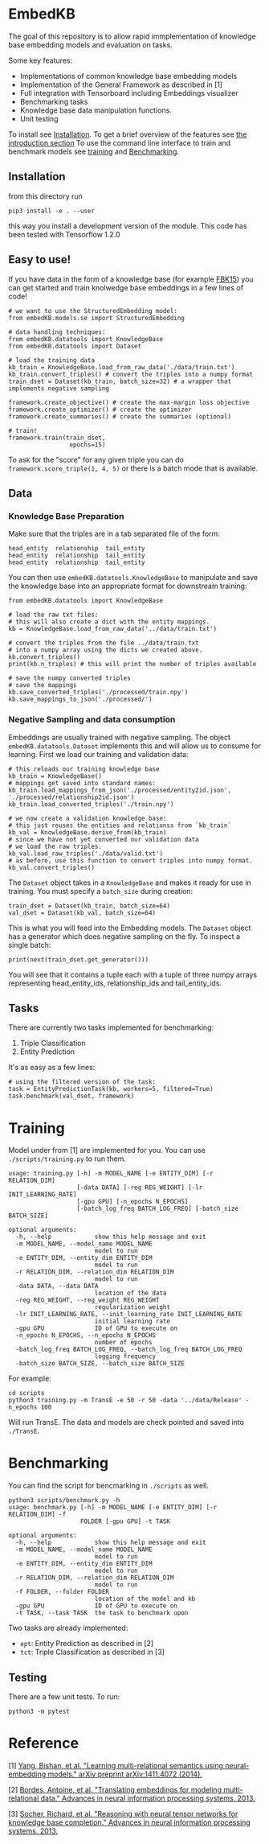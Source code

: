 # EmbedKB

The goal of this repository is to allow rapid immplementation of knowledge base embedding models and evaluation on tasks. 

Some key features:

- Implementations of common knowledge base embedding models
- Implementation of the General Framework as described in [1]
- Full integration with Tensorboard including Embeddings visualizer
- Benchmarking tasks
- Knowledge base data manipulation functions.
- Unit testing

To install see [Installation](#installation). To get a brief overview of the features see [the introduction section](#easy-to-use) To use the command line interface to train and benchmark models see [training](#Training) and [Benchmarking](#benchmarking).

## Installation

from this directory run

```
pip3 install -e . --user
```

this way you install a development version of the module.
This code has been tested with Tensorflow 1.2.0


## Easy to use!

If you have data in the form of a knowledge base (for example [FBK15](https://www.microsoft.com/en-us/download/details.aspx?id=52312)) you can get started and train knolwedge base embeddings in a few lines of code!

```
# we want to use the StructuredEmbedding model:
from embedKB.models.se import StructuredEmbedding

# data handling techniques:
from embedKB.datatools import KnowledgeBase
from embedKB.datatools import Dataset

# load the training data
kb_train = KnowledgeBase.load_from_raw_data('./data/train.txt')
kb_train.convert_triples() # convert the triples into a numpy format
train_dset = Dataset(kb_train, batch_size=32) # a wrapper that implements negative sampling

framework.create_objective() # create the max-margin loss objective
framework.create_optimizer() # create the optimizer
framework.create_summaries() # create the summaries (optional)

# train!
framework.train(train_dset,
                 epochs=15)
```

To ask for the "score" for any given triple you can do `framework.score_triple(1, 4, 5)` or there is a batch mode that is available.


## Data

### Knowledge Base Preparation

Make sure that the triples are in a tab separated file of the form:
```
head_entity  relationship  tail_entity
head_entity  relationship  tail_entity
head_entity  relationship  tail_entity
```

You can then use `embedKB.datatools.KnowledgeBase` to manipulate and save the knowledge base into an appropriate format for downstream training:

```
from embedKB.datatools import KnowledgeBase

# load the raw txt files:
# this will also create a dict with the entity mappings.
kb = KnowledgeBase.load_from_raw_data('../data/train.txt')

# convert the triples from the file ../data/train.txt
# into a numpy array using the dicts we created above.
kb.convert_triples()
print(kb.n_triples) # this will print the number of triples available

# save the numpy converted triples
# save the mappings
kb.save_converted_triples('./processed/train.npy')
kb.save_mappings_to_json('./processed/')
```

### Negative Sampling and data consumption

Embeddings are usually trained with negative sampling. The object `embedKB.datatools.Dataset` implements this and will allow us to consume for learning. First we load our training and validation data:

```
# this reloads our training knowledge base
kb_train = KnowledgeBase()
# mappings get saved into standard names:
kb_train.load_mappings_from_json('./processed/entity2id.json', './processed/relationship2id.json')
kb_train.load_converted_triples('./train.npy')

# we now create a validation knowledge base:
# this just reuses the entities and relationss from `kb_train`
kb_val = KnowledgeBase.derive_from(kb_train)
# since we have not yet converted our validation data
# we load the raw triples.
kb_val.load_raw_triples('./data/valid.txt')
# as before, use this function to convert triples into numpy format.
kb_val.convert_triples()
```

The `Dataset` object takes in a `KnowledgeBase` and makes it ready for use in training. You must specify a `batch_size` during creation:

```
train_dset = Dataset(kb_train, batch_size=64)
val_dset = Dataset(kb_val, batch_size=64)
```

This is what you will feed into the Embedding models. The `Dataset` object has a generator which does negative sampling on the fly. To inspect a single batch:

```
print(next(train_dset.get_generator()))
```

You will see that it contains a tuple each with a tuple of three numpy arrays representing head_entity_ids, relationship_ids and tail_entity_ids.

## Tasks

There are currently two tasks implemented for benchmarking:

1. Triple Classification
2. Entity Prediction

It's as easy as a few lines:

```
# using the filtered version of the task:
task = EntityPredictionTask(kb, workers=5, filtered=True)
task.benchmark(val_dset, framework)
```

# Training

Model under from [1] are implemented for you. You can use `./scripts/training.py` to run them. 

```
usage: training.py [-h] -m MODEL_NAME [-e ENTITY_DIM] [-r RELATION_DIM]
                   [-data DATA] [-reg REG_WEIGHT] [-lr INIT_LEARNING_RATE]
                   [-gpu GPU] [-n_epochs N_EPOCHS]
                   [-batch_log_freq BATCH_LOG_FREQ] [-batch_size BATCH_SIZE]

optional arguments:
  -h, --help            show this help message and exit
  -m MODEL_NAME, --model_name MODEL_NAME
                        model to run
  -e ENTITY_DIM, --entity_dim ENTITY_DIM
                        model to run
  -r RELATION_DIM, --relation_dim RELATION_DIM
                        model to run
  -data DATA, --data DATA
                        location of the data
  -reg REG_WEIGHT, --reg_weight REG_WEIGHT
                        regularization weight
  -lr INIT_LEARNING_RATE, --init_learning_rate INIT_LEARNING_RATE
                        initial learning rate
  -gpu GPU              ID of GPU to execute on
  -n_epochs N_EPOCHS, --n_epochs N_EPOCHS
                        number of epochs
  -batch_log_freq BATCH_LOG_FREQ, --batch_log_freq BATCH_LOG_FREQ
                        logging frequency
  -batch_size BATCH_SIZE, --batch_size BATCH_SIZE
```

For example:

```
cd scripts
python3 training.py -m TransE -e 50 -r 50 -data '../data/Release' -n_epochs 100
```

Will run TransE. The data and models are check pointed and saved into `./TransE`.

# Benchmarking

You can find the script for bencmarking in `./scripts` as well.

```
python3 scripts/benchmark.py -h
usage: benchmark.py [-h] -m MODEL_NAME [-e ENTITY_DIM] [-r RELATION_DIM] -f
                    FOLDER [-gpu GPU] -t TASK

optional arguments:
  -h, --help            show this help message and exit
  -m MODEL_NAME, --model_name MODEL_NAME
                        model to run
  -e ENTITY_DIM, --entity_dim ENTITY_DIM
                        model to run
  -r RELATION_DIM, --relation_dim RELATION_DIM
                        model to run
  -f FOLDER, --folder FOLDER
                        location of the model and kb
  -gpu GPU              ID of GPU to execute on
  -t TASK, --task TASK  the task to benchmark upon
```

Two tasks are already implemented:

- `ept`: Entity Prediction as described in [2]
- `tct`: Triple Classification as described in [3]

## Testing

There are a few unit tests. To run:


```
python3 -m pytest
```

# Reference

[1] [Yang, Bishan, et al. "Learning multi-relational semantics using neural-embedding models." arXiv preprint arXiv:1411.4072 (2014).](https://arxiv.org/pdf/1412.6575.pdf)

[2] [Bordes, Antoine, et al. "Translating embeddings for modeling multi-relational data." Advances in neural information processing systems. 2013.](https://papers.nips.cc/paper/5071-translating-embeddings-for-modeling-multi-relational-data.pdf)

[3] [Socher, Richard, et al. "Reasoning with neural tensor networks for knowledge base completion." Advances in neural information processing systems. 2013.](https://nlp.stanford.edu/pubs/SocherChenManningNg_NIPS2013.pdf)
